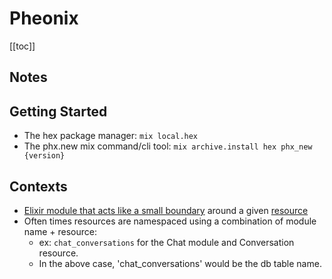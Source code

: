 # Pheonix

[[toc]]

## Notes

## Getting Started

* The hex package manager:
  `mix local.hex`
* The phx.new mix command/cli tool:
  `mix archive.install hex phx_new {version}`

## Contexts

* [Elixir module that acts like a small boundary][edoc] around a given [resource][ecto]
* Often times resources are namespaced using a combination of module name + resource:
  * ex: `chat_conversations` for the Chat module and Conversation resource.
  * In the above case, 'chat_conversations' would be the db table name.

[edoc]: https://hexdocs.pm/phoenix/Mix.Tasks.Phx.Gen.Context.html
[ecto]: ./Ecto.md
